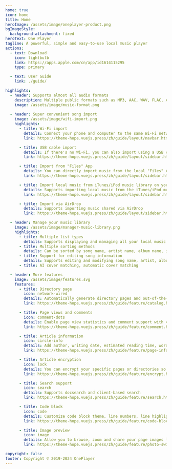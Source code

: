 ```yaml
---
home: true
icon: home
title: Home
heroImage: /assets/image/oneplayer-product.png
bgImageStyle:
  background-attachment: fixed
heroText: One Player
tagline: A powerful, simple and easy-to-use local music player
actions:
  - text: Download
    icon: lightbulb
    link: https://apps.apple.com/cn/app/id1614115295
    type: primary

  - text: User Guide
    link: ./guide/

highlights:
  - header: Supports almost all audio formats
    description: Multiple public formats such as MP3, AAC, WAV, FLAC, AIFF, M4R, m4a, ape, ogg, opus, wma, dsf, dsd, etc., supporting Hi-Res audio quality
    image: /assets/image/music-format.png
  
  - header: Super convenient song import
    image: /assets/image/wifi-import.png
    highlights:
      - title: Wi-Fi import
        details: Connect your phone and computer to the same Wi-Fi network, and you can easily import songs
        link: https://theme-hope.vuejs.press/zh/guide/layout/navbar.html

      - title: USB cable import
        details: If there's no Wi-Fi, you can also import using a USB cable
        link: https://theme-hope.vuejs.press/zh/guide/layout/sidebar.html

      - title: Import from "Files" App
        details: You can directly import music from the local "Files" App on your phone
        link: https://theme-hope.vuejs.press/zh/guide/layout/sidebar.html

      - title: Import local music from iTunes/iPod music library on your phone
        details: Supports importing local music from the iTunes/iPod music library on your phone
        link: https://theme-hope.vuejs.press/zh/guide/layout/sidebar.html 

      - title: Import via AirDrop
        details: Supports importing music shared via AirDrop
        link: https://theme-hope.vuejs.press/zh/guide/layout/sidebar.html 

  - header: Manage your music library
    image: /assets/image/manager-music-library.png
    highlights:
      - title: Multiple list types
        details: Supports displaying and managing all your local music by songs, albums, playlists, artists, files, etc.
      - title: Multiple sorting methods
        details: Can be sorted by song name, artist name, album name, import time, play count, recently played, etc.
      - title: Support for editing song information
        details: Supports editing and modifying song name, artist, album, cover, lyrics, and other song tag information
      - title: AI cover matching, automatic cover matching

  - header: More features
    image: /assets/image/features.svg
    features:
      - title: Directory page
        icon: network-wired
        details: Automatically generate directory pages and out-of-the-box directory components
        link: https://theme-hope.vuejs.press/zh/guide/feature/catalog.html

      - title: Page views and comments
        icon: comment-dots
        details: Enable page view statistics and comment support with 4 comment services
        link: https://theme-hope.vuejs.press/zh/guide/feature/comment.html

      - title: Article information
        icon: circle-info
        details: Add author, writing date, estimated reading time, word count and other information to your articles
        link: https://theme-hope.vuejs.press/zh/guide/feature/page-info.html

      - title: Article encryption
        icon: lock
        details: You can encrypt your specific pages or directories so that strangers cannot access them casually
        link: https://theme-hope.vuejs.press/zh/guide/feature/encrypt.html

      - title: Search support
        icon: search
        details: Supports docsearch and client-based search
        link: https://theme-hope.vuejs.press/zh/guide/feature/search.html

      - title: Code block
        icon: code
        details: Customize code block theme, line numbers, line highlighting, copy button, etc.
        link: https://theme-hope.vuejs.press/zh/guide/feature/code-block.html

      - title: Image preview
        icon: image
        details: Allow you to browse, zoom and share your page images like a gallery
        link: https://theme-hope.vuejs.press/zh/guide/feature/photo-swipe.html

copyright: false
footer: Copyright © 2019-2024 OnePlayer
---
```


